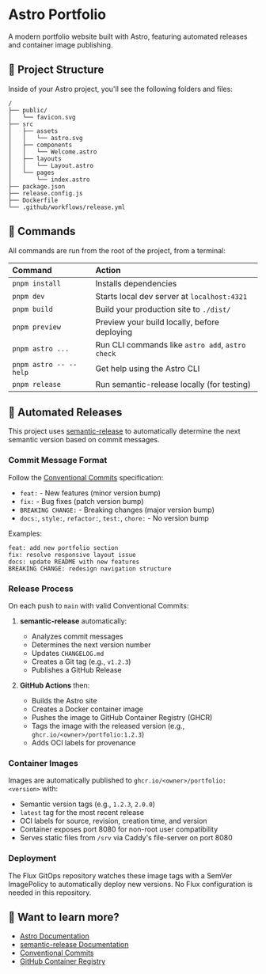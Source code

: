 # Astro Portfolio

A modern portfolio website built with Astro, featuring automated releases and container image publishing.

## 🚀 Project Structure

Inside of your Astro project, you'll see the following folders and files:

```text
/
├── public/
│   └── favicon.svg
├── src
│   ├── assets
│   │   └── astro.svg
│   ├── components
│   │   └── Welcome.astro
│   ├── layouts
│   │   └── Layout.astro
│   └── pages
│       └── index.astro
├── package.json
├── release.config.js
├── Dockerfile
└── .github/workflows/release.yml
```

## 🧞 Commands

All commands are run from the root of the project, from a terminal:

| Command                   | Action                                           |
| :------------------------ | :----------------------------------------------- |
| `pnpm install`             | Installs dependencies                            |
| `pnpm dev`             | Starts local dev server at `localhost:4321`      |
| `pnpm build`           | Build your production site to `./dist/`          |
| `pnpm preview`         | Preview your build locally, before deploying     |
| `pnpm astro ...`       | Run CLI commands like `astro add`, `astro check` |
| `pnpm astro -- --help` | Get help using the Astro CLI                     |
| `pnpm release`         | Run semantic-release locally (for testing)      |

## 🚀 Automated Releases

This project uses [semantic-release](https://semantic-release.gitbook.io/) to automatically determine the next semantic version based on commit messages.

### Commit Message Format

Follow the [Conventional Commits](https://www.conventionalcommits.org/) specification:

- `feat:` - New features (minor version bump)
- `fix:` - Bug fixes (patch version bump)
- `BREAKING CHANGE:` - Breaking changes (major version bump)
- `docs:`, `style:`, `refactor:`, `test:`, `chore:` - No version bump

Examples:
```
feat: add new portfolio section
fix: resolve responsive layout issue
docs: update README with new features
BREAKING CHANGE: redesign navigation structure
```

### Release Process

On each push to `main` with valid Conventional Commits:

1. **semantic-release** automatically:
   - Analyzes commit messages
   - Determines the next version number
   - Updates `CHANGELOG.md`
   - Creates a Git tag (e.g., `v1.2.3`)
   - Publishes a GitHub Release

2. **GitHub Actions** then:
   - Builds the Astro site
   - Creates a Docker container image
   - Pushes the image to GitHub Container Registry (GHCR)
   - Tags the image with the released version (e.g., `ghcr.io/<owner>/portfolio:1.2.3`)
   - Adds OCI labels for provenance

### Container Images

Images are automatically published to `ghcr.io/<owner>/portfolio:<version>` with:
- Semantic version tags (e.g., `1.2.3`, `2.0.0`)
- `latest` tag for the most recent release
- OCI labels for source, revision, creation time, and version
- Container exposes port 8080 for non-root user compatibility
- Serves static files from `/srv` via Caddy's file-server on port 8080

### Deployment

The Flux GitOps repository watches these image tags with a SemVer ImagePolicy to automatically deploy new versions. No Flux configuration is needed in this repository.

## 👀 Want to learn more?

- [Astro Documentation](https://docs.astro.build)
- [semantic-release Documentation](https://semantic-release.gitbook.io/)
- [Conventional Commits](https://www.conventionalcommits.org/)
- [GitHub Container Registry](https://docs.github.com/en/packages/working-with-a-github-packages-registry/working-with-the-container-registry)
